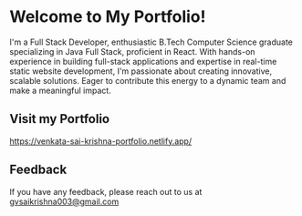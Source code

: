 # Welcome to My Portfolio!

I'm a Full Stack Developer, enthusiastic B.Tech Computer Science graduate specializing in Java Full Stack, proficient in React. With hands-on experience in building full-stack applications and expertise in real-time static website development, I'm passionate about creating innovative, scalable solutions. Eager to contribute this energy to a dynamic team and make a meaningful impact.

## Visit my Portfolio

https://venkata-sai-krishna-portfolio.netlify.app/


## Feedback

If you have any feedback, please reach out to us at gvsaikrishna003@gmail.com